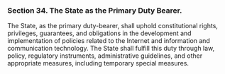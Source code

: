 ### Section 34. The State as the Primary Duty Bearer.

The State, as the primary duty-bearer, shall uphold constitutional rights, privileges, guarantees, and obligations in the development and implementation
of policies related to the Internet and information and communication technology. The State shall fulfill this duty through law, policy, regulatory
instruments, administrative guidelines, and other appropriate measures, including temporary special measures.
